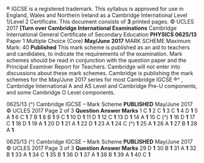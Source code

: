 ® IGCSE is a registered trademark. This syllabus is approved for use in England, Wales and Northern Ireland as a Cambridge International Level 1/Level 2 Certificate. This document consists of **3** printed pages. © UCLES 2017 **[Turn over Cambridge International Examinations** Cambridge International General Certificate of Secondary Education **PHYSICS 0625/13** Paper 1 Multiple Choice (Core) **May/June 2017** MARK SCHEME Maximum Mark: 40 **Published** This mark scheme is published as an aid to teachers and candidates, to indicate the requirements of the examination. Mark schemes should be read in conjunction with the question paper and the Principal Examiner Report for Teachers. Cambridge will not enter into discussions about these mark schemes. Cambridge is publishing the mark schemes for the May/June 2017 series for most Cambridge IGCSE ®^ , Cambridge International A and AS Level and Cambridge Pre-U components, and some Cambridge O Level components. 


0625/13 (^) Cambridge IGCSE – Mark Scheme **PUBLISHED** May/June 2017 © UCLES 2017 Page 2 of 3 **Question Answer Marks** 1 C **1** 2 C **1** 3 C **1** 4 D **1** 5 A **1** 6 C **1** 7 B **1** 8 B **1** 9 C **1** 10 D **1** 11 D **1** 12 C **1** 13 D **1** 14 A **1** 15 C (^) **1** 16 D **1** 17 C **1** 18 D **1** 19 A **1** 20 D **1** 21 A **1** 22 D **1** 23 A **1** 24 C (^) **1** 25 A **1** 26 A **1** 27 B **1** 28 A **1** 


0625/13 (^) Cambridge IGCSE – Mark Scheme **PUBLISHED** May/June 2017 © UCLES 2017 Page 3 of 3 **Question Answer Marks** 29 D **1** 30 B **1** 31 A **1** 32 B **1** 33 A **1** 34 C **1** 35 B **1** 36 D **1** 37 A **1** 38 B **1** 39 A **1** 40 C **1** 


